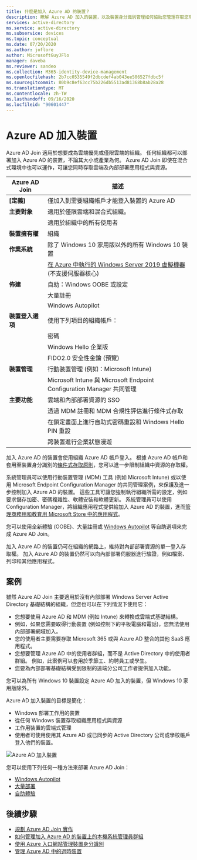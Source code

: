 ```yaml
---
title: 什麼是加入 Azure AD 的裝置？
description: 瞭解 Azure AD 加入的裝置，以及裝置身分識別管理如何協助您管理存取您環境中資源的裝置。
services: active-directory
ms.service: active-directory
ms.subservice: devices
ms.topic: conceptual
ms.date: 07/20/2020
ms.author: joflore
author: MicrosoftGuyJFlo
manager: daveba
ms.reviewer: sandeo
ms.collection: M365-identity-device-management
ms.openlocfilehash: 2b7cc0535549f2dbcdef4ab043ee506527fdbc5f
ms.sourcegitcommit: 80b9c8ef63cc75b226db5513ad81368b8ab28a28
ms.translationtype: MT
ms.contentlocale: zh-TW
ms.lasthandoff: 09/16/2020
ms.locfileid: "90601447"
---
```

# <a name="azure-ad-joined-devices"></a>Azure AD 加入裝置

Azure AD Join 適用於想要成為雲端優先或僅限雲端的組織。 任何組織都可以部署加入 Azure AD 的裝置，不論其大小或產業為何。 Azure AD Join 即使在混合式環境中也可以運作，可讓您同時存取雲端及內部部署應用程式與資源。

| Azure AD Join | 描述 |
| --- | --- |
| **[定義]** | 僅加入到需要組織帳戶才能登入裝置的 Azure AD |
| **主要對象** | 適用於僅限雲端和混合式組織。 |
|   | 適用於組織中的所有使用者 |
| **裝置擁有權** | 組織 |
| **作業系統** | 除了 Windows 10 家用版以外的所有 Windows 10 裝置 |
|   | [在 Azure 中執行的 Windows Server 2019 虛擬機器](howto-vm-sign-in-azure-ad-windows.md) (不支援伺服器核心) |
| **佈建** | 自助：Windows OOBE 或設定 |
|   | 大量註冊 |
|   | Windows Autopilot |
| **裝置登入選項** | 使用下列項目的組織帳戶： |
|   | 密碼 |
|   | Windows Hello 企業版 |
|   | FIDO2.0 安全性金鑰 (預覽) |
| **裝置管理** | 行動裝置管理 (例如：Microsoft Intune) |
|   | Microsoft Intune 與 Microsoft Endpoint Configuration Manager 共同管理 |
| **主要功能** | 雲端和內部部署資源的 SSO |
|   | 透過 MDM 註冊和 MDM 合規性評估進行條件式存取 |
|   | 在鎖定畫面上進行自助式密碼重設和 Windows Hello PIN 重設 |
|   | 跨裝置進行企業狀態漫遊 |

加入 Azure AD 的裝置會使用組織 Azure AD 帳戶登入。 根據 Azure AD 帳戶和套用至裝置身分識別的[條件式存取原則](../conditional-access/howto-conditional-access-policy-compliant-device.md)，您可以進一步限制組織中資源的存取權。

系統管理員可以使用行動裝置管理 (MDM) 工具 (例如 Microsoft Intune) 或以使用 Microsoft Endpoint Configuration Manager 的共同管理案例，來保護及進一步控制加入 Azure AD 的裝置。 這些工具可讓您強制執行組織所需的設定，例如要求儲存加密、密碼複雜性、軟體安裝和軟體更新。 系統管理員可以使用 Configuration Manager，將組織應用程式提供給加入 Azure AD 的裝置，進而[管理商務用和教育用 Microsoft Store 中的應用程式](/configmgr/apps/deploy-use/manage-apps-from-the-windows-store-for-business)。

您可以使用全新體驗 (OOBE)、大量註冊或 [Windows Autopilot](/intune/enrollment-autopilot) 等自助選項來完成 Azure AD Join。

加入 Azure AD 的裝置仍可在組織的網路上，維持對內部部署資源的單一登入存取權。 加入 Azure AD 的裝置仍然可以向內部部署伺服器進行驗證，例如檔案、列印和其他應用程式。

## <a name="scenarios"></a>案例

雖然 Azure AD Join 主要適用於沒有內部部署 Windows Server Active Directory 基礎結構的組織，但您也可以在下列情況下使用它：

- 您想要使用 Azure AD 和 MDM (例如 Intune) 來轉換成雲端式基礎結構。
- 例如，如果您需要取得行動裝置 (例如控制下的平板電腦和電話)，您無法使用內部部署網域加入。
- 您的使用者主要需要存取 Microsoft 365 或與 Azure AD 整合的其他 SaaS 應用程式。
- 您想要管理 Azure AD 中的使用者群組，而不是 Active Directory 中的使用者群組。 例如，此案例可以套用於季節工、約聘員工或學生。
- 您要為內部部署基礎結構受到限制的遠端分公司工作者提供加入功能。

您可以為所有 Windows 10 裝置設定 Azure AD 加入的裝置，但 Windows 10 家用版除外。

Azure AD 加入裝置的目標是簡化：

- Windows 部署工作用的裝置
- 從任何 Windows 裝置存取組織應用程式與資源
- 工作用裝置的雲端式管理
- 使用者可使用使用其 Azure AD 或已同步的 Active Directory 公司或學校帳戶登入他們的裝置。

![Azure AD 加入裝置](./media/concept-azure-ad-join/azure-ad-joined-device.png)

您可以使用下列任何一種方法來部署 Azure AD Join：

- [Windows Autopilot](/windows/deployment/windows-autopilot/windows-10-autopilot)
- [大量部署](/intune/windows-bulk-enroll)
- [自助體驗](azuread-joined-devices-frx.md)

## <a name="next-steps"></a>後續步驟

- [規劃 Azure AD Join 實作](azureadjoin-plan.md)
- [如何管理加入 Azure AD 的裝置上的本機系統管理員群組](assign-local-admin.md)
- [使用 Azure 入口網站管理裝置身分識別](device-management-azure-portal.md)
- [管理 Azure AD 中的過時裝置](manage-stale-devices.md)

